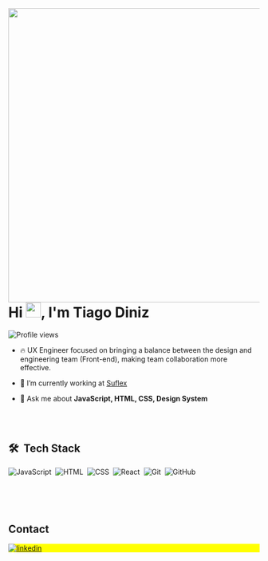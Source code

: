 <img align="right" height="590em" src="https://raw.githubusercontent.com/gist/maykbrito/618ef18e3bbb7cdfd200f3a4fc1aabc6/raw/201d47c76006c99fe0dc55ea92e76bdca5537f08/githubcard.svg"/>
<h1 align="left">Hi <img src="https://raw.githubusercontent.com/kaueMarques/kaueMarques/master/hi.gif" height="30px">, I'm Tiago Diniz</h1>
<p align="left"> <img src="https://komarev.com/ghpvc/?username=maykbrito&color=yellow" alt="Profile views" /> </p>

- 🔥 UX Engineer focused on bringing a balance between the design and engineering team (Front-end), making team collaboration more effective.

- 🔭 I’m currently working at [Suflex](suflex.com.br)

- 💬 Ask me about **JavaScript, HTML, CSS, Design System**

<br><br>
## 🛠 &nbsp;Tech Stack
![JavaScript](https://img.shields.io/badge/-JavaScript-05122A?style=flat&logo=javascript)&nbsp;
![HTML](https://img.shields.io/badge/-HTML-05122A?style=flat&logo=HTML5)&nbsp;
![CSS](https://img.shields.io/badge/-CSS-05122A?style=flat&logo=CSS3&logoColor=1572B6)&nbsp;
![React](https://img.shields.io/badge/-React-05122A?style=flat&logo=react)&nbsp;
![Git](https://img.shields.io/badge/-Git-05122A?style=flat&logo=git)&nbsp;
![GitHub](https://img.shields.io/badge/-GitHub-05122A?style=flat&logo=github)&nbsp;
<br><br>


<br><br>

## Contact

<p align="left" style="background:yellow">
<a href="[https://linkedin.com/in/maykbrito](https://www.linkedin.com/in/tiago-diniz/)" target="_blank">
  <img align="center" src="https://img.shields.io/badge/-maykbrito-05122A?style=flat&logo=linkedin" alt="linkedin"/>
</p>
